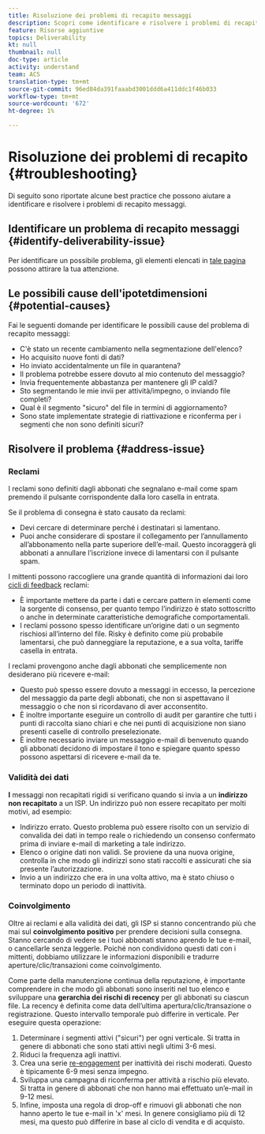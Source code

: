 ```yaml
---
title: Risoluzione dei problemi di recapito messaggi
description: Scopri come identificare e risolvere i problemi di recapito messaggi.
feature: Risorse aggiuntive
topics: Deliverability
kt: null
thumbnail: null
doc-type: article
activity: understand
team: ACS
translation-type: tm+mt
source-git-commit: 96ed84da391faaabd3001ddd6a411ddc1f46b033
workflow-type: tm+mt
source-wordcount: '672'
ht-degree: 1%

---
```



# Risoluzione dei problemi di recapito {#troubleshooting}

Di seguito sono riportate alcune best practice che possono aiutare a identificare e risolvere i problemi di recapito messaggi.

## Identificare un problema di recapito messaggi {#identify-deliverability-issue}

Per identificare un possibile problema, gli elementi elencati in [tale pagina](/help/ongoing-monitoring.md) possono attirare la tua attenzione.

<!--
Mailing or campaign metrics: unsubscribe, abuse complaint and/or bounce rates are higher than usual.
Subscriber activity: opens, clicks and/or transactions are lower than usual.
Seed accounts show filtered or non-delivered mailings.
-->

## Le possibili cause dell&#39;ipotetdimensioni {#potential-causes}

Fai le seguenti domande per identificare le possibili cause del problema di recapito messaggi:

* C&#39;è stato un recente cambiamento nella segmentazione dell&#39;elenco?
* Ho acquisito nuove fonti di dati?
* Ho inviato accidentalmente un file in quarantena?
* Il problema potrebbe essere dovuto al mio contenuto del messaggio?
* Invia frequentemente abbastanza per mantenere gli IP caldi?
* Sto segmentando le mie invii per attività/impegno, o inviando file completi?
* Qual è il segmento &quot;sicuro&quot; del file in termini di aggiornamento?
* Sono state implementate strategie di riattivazione e riconferma per i segmenti che non sono definiti sicuri?

## Risolvere il problema {#address-issue}

### Reclami

[](/help/metrics/complaints.md) I reclami sono definiti dagli abbonati che segnalano e-mail come spam premendo il pulsante corrispondente dalla loro casella in entrata.

Se il problema di consegna è stato causato da reclami:
* Devi cercare di determinare perché i destinatari si lamentano.
* Puoi anche considerare di spostare il collegamento per l’annullamento all’abbonamento nella parte superiore dell’e-mail. Questo incoraggerà gli abbonati a annullare l’iscrizione invece di lamentarsi con il pulsante spam.

I mittenti possono raccogliere una grande quantità di informazioni dai loro [cicli di feedback](/help/transition-process/infrastructure.md#feedback-loops) reclami:
* È importante mettere da parte i dati e cercare pattern in elementi come la sorgente di consenso, per quanto tempo l’indirizzo è stato sottoscritto o anche in determinate caratteristiche demografiche comportamentali.
* I reclami possono spesso identificare un’origine dati o un segmento rischiosi all’interno del file. Risky è definito come più probabile lamentarsi, che può danneggiare la reputazione, e a sua volta, tariffe casella in entrata.

I reclami provengono anche dagli abbonati che semplicemente non desiderano più ricevere e-mail:
* Questo può spesso essere dovuto a messaggi in eccesso, la percezione del messaggio da parte degli abbonati, che non si aspettavano il messaggio o che non si ricordavano di aver acconsentito.
* È inoltre importante eseguire un controllo di audit per garantire che tutti i punti di raccolta siano chiari e che nei punti di acquisizione non siano presenti caselle di controllo preselezionate.
* È inoltre necessario inviare un messaggio e-mail di benvenuto quando gli abbonati decidono di impostare il tono e spiegare quanto spesso possono aspettarsi di ricevere e-mail da te.

### Validità dei dati

**I** messaggi non recapitati rigidi si verificano quando si invia a un  **indirizzo non recapitato** a un ISP. Un indirizzo può non essere recapitato per molti motivi, ad esempio:
* Indirizzo errato. Questo problema può essere risolto con un servizio di convalida dei dati in tempo reale o richiedendo un consenso confermato prima di inviare e-mail di marketing a tale indirizzo.
* Elenco o origine dati non validi. Se proviene da una nuova origine, controlla in che modo gli indirizzi sono stati raccolti e assicurati che sia presente l’autorizzazione.
* Invio a un indirizzo che era in una volta attivo, ma è stato chiuso o terminato dopo un periodo di inattività.

### Coinvolgimento

Oltre ai reclami e alla validità dei dati, gli ISP si stanno concentrando più che mai sul **coinvolgimento positivo** per prendere decisioni sulla consegna. Stanno cercando di vedere se i tuoi abbonati stanno aprendo le tue e-mail, o cancellarle senza leggerle. Poiché non condividono questi dati con i mittenti, dobbiamo utilizzare le informazioni disponibili e tradurre aperture/clic/transazioni come coinvolgimento.

Come parte della manutenzione continua della reputazione, è importante comprendere in che modo gli abbonati sono inseriti nel tuo elenco e sviluppare una **gerarchia dei rischi di recency** per gli abbonati su ciascun file. La recency è definita come data dell’ultima apertura/clic/transazione o registrazione. Questo intervallo temporale può differire in verticale. Per eseguire questa operazione:

1. Determinare i segmenti attivi (&quot;sicuri&quot;) per ogni verticale. Si tratta in genere di abbonati che sono stati attivi negli ultimi 3-6 mesi.
1. Riduci la frequenza agli inattivi.
1. Crea una serie [re-engagement](/help/additional-resources/re-engagement.md) per inattività dei rischi moderati. Questo è tipicamente 6-9 mesi senza impegno.
1. Sviluppa una campagna di riconferma per attività a rischio più elevato. Si tratta in genere di abbonati che non hanno mai effettuato un’e-mail in 9-12 mesi.
1. Infine, imposta una regola di drop-off e rimuovi gli abbonati che non hanno aperto le tue e-mail in &#39;x&#39; mesi. In genere consigliamo più di 12 mesi, ma questo può differire in base al ciclo di vendita e di acquisto.